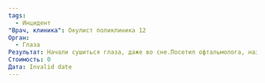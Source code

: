 ```yaml
---
tags:
  - Инцидент
"Врач, клиника": Окулист поликлиника 12
Орган:
  - Глаза
Результат: Начали сушиться глаза, даже во сне.Посетил офтальмолога, назначили месяцный курс Артелак Баланс 3-4 раза в день + Корперегель на ночь.Курс повторять два три раза в год.В обычные дни стиллавит или гилан комфорт по 2 капли 2 –4 раза в день.После приема и по февраль 2022 года:Прокапал месячные курс артелак и корперегель, затем почти на ежедневной основе пользовался гилан комфортом.с тех переодическ при возникновении сухости и усталости пользуюсь гиланом
Стоимость: 0
Дата: Invalid date
---
```

